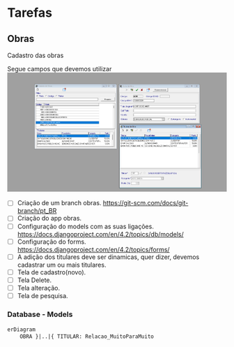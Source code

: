 # Tarefas


## Obras
Cadastro das obras

Segue campos que devemos utilizar
![img.png](img.png)

* [ ] Criação de um branch obras. https://git-scm.com/docs/git-branch/pt_BR 
* [ ] Criação do app obras.
* [ ] Configuração do models com as suas ligações. https://docs.djangoproject.com/en/4.2/topics/db/models/
* [ ] Configuração do forms. https://docs.djangoproject.com/en/4.2/topics/forms/
* [ ] A adição dos titulares deve ser dinamicas, quer dizer, devemos cadastrar um ou mais titulares. 
* [ ] Tela de cadastro(novo).
* [ ] Tela Delete.
* [ ] Tela alteração.
* [ ] Tela de pesquisa.

### Database - Models

```mermaid
erDiagram
    OBRA }|..|{ TITULAR: Relacao_MuitoParaMuito
 ```
